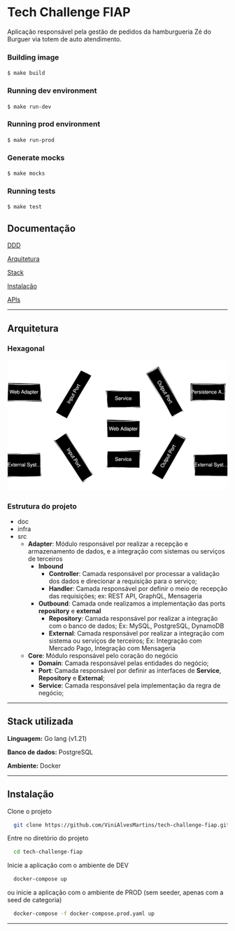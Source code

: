 # Tech Challenge FIAP

Aplicação responsável pela gestão de pedidos da hamburgueria Zé do Burguer via totem de auto atendimento.

### Building image
`$ make build`

### Running dev environment
`$ make run-dev`

### Running prod environment
`$ make run-prod`

### Generate mocks
`$ make mocks`

### Running tests
`$ make test`


## Documentação

[DDD](https://miro.com/app/board/uXjVMjkFsPU=/?share_link_id=958233804889)

[Arquitetura](#arquitetura)

[Stack](#stack-utilizada)

[Instalação](#instalação)

[APIs]()

---

## Arquitetura

### Hexagonal

![Hexagonal](./doc/arquitetura/hexagonal.svg)

### Estrutura do projeto

- doc 
- infra
- src
    - **Adapter**: Módulo responsável por realizar a recepção e armazenamento de dados, e a integração com sistemas ou serviços de terceiros
        - **Inbound**
            - **Controller**: Camada responsável por processar a validação dos dados e direcionar a requisição para o serviço;
            - **Handler**: Camada responsável por definir o meio de recepção das requisições; ex: REST API, GraphQL, Mensageria
        - **Outbound**: Camada onde realizamos a implementação das ports **repository** e **external**
            - **Repository**: Camada responsável por realizar a integração com o banco de dados; Ex: MySQL, PostgreSQL, DynamoDB
            - **External**: Camada responsável por realizar a integração com sistema ou serviços de terceiros; Ex: Integração com Mercado Pago, Integração com Mensageria
    - **Core**: Módulo responsável pelo coração do negócio
        - **Domain**: Camada responsável pelas entidades do negócio; 
        - **Port**: Camada responsável por definir as interfaces de **Service**, **Repository** e **External**;
        - **Service**: Camada responsável pela implementação da regra de negócio;

---

## Stack utilizada

**Linguagem:** Go lang (v1.21)

**Banco de dados:** PostgreSQL

**Ambiente:** Docker

---

## Instalação

Clone o projeto

```bash
  git clone https://github.com/ViniAlvesMartins/tech-challenge-fiap.git
```

Entre no diretório do projeto

```bash
  cd tech-challenge-fiap
```

Inicie a aplicação com o ambiente de DEV

```bash
  docker-compose up
```

ou inicie a aplicação com o ambiente de PROD (sem seeder, apenas com a seed de categoria)

```bash
  docker-compose -f docker-compose.prod.yaml up
```

---
